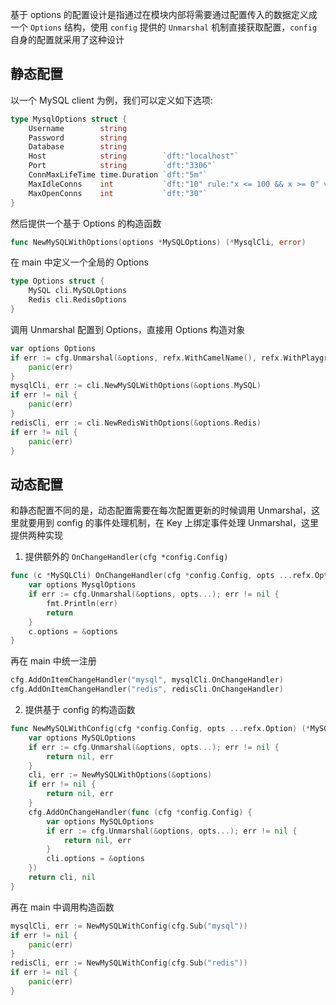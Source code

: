 基于 options 的配置设计是指通过在模块内部将需要通过配置传入的数据定义成一个 `Options` 结构，使用 `config` 提供的 `Unmarshal` 机制直接获取配置，`config` 自身的配置就采用了这种设计

## 静态配置

以一个 MySQL client 为例，我们可以定义如下选项:

```go
type MysqlOptions struct {
	Username        string
	Password        string
	Database        string
	Host            string        `dft:"localhost"`
	Port            string        `dft:"3306"`
	ConnMaxLifeTime time.Duration `dft:"5m"`
	MaxIdleConns    int           `dft:"10" rule:"x <= 100 && x >= 0" validate:"gte=0,lte=100"`
	MaxOpenConns    int           `dft:"30"`
}
```

然后提供一个基于 Options 的构造函数

```go
func NewMySQLWithOptions(options *MySQLOptions) (*MysqlCli, error)
```

在 main 中定义一个全局的 Options

```go
type Options struct {
    MySQL cli.MySQLOptions
    Redis cli.RedisOptions
}
```

调用 Unmarshal 配置到 Options，直接用 Options 构造对象

```go
var options Options
if err := cfg.Unmarshal(&options, refx.WithCamelName(), refx.WithPlaygroundValidator()); err != nil {
    panic(err)
}
mysqlCli, err := cli.NewMySQLWithOptions(&options.MySQL)
if err != nil {
    panic(err)
}
redisCli, err := cli.NewRedisWithOptions(&options.Redis)
if err != nil {
    panic(err)
}
```

## 动态配置

和静态配置不同的是，动态配置需要在每次配置更新的时候调用 Unmarshal，这里就要用到 config 的事件处理机制，在 Key 上绑定事件处理 Unmarshal，这里提供两种实现

1. 提供额外的 `OnChangeHandler(cfg *config.Config)`

```go
func (c *MySQLCli) OnChangeHandler(cfg *config.Config, opts ...refx.Option) {
    var options MysqlOptions
    if err := cfg.Unmarshal(&options, opts...); err != nil {
        fmt.Println(err)
        return
    }
    c.options = &options
}
```

再在 main 中统一注册

```go
cfg.AddOnItemChangeHandler("mysql", mysqlCli.OnChangeHandler)
cfg.AddOnItemChangeHandler("redis", redisCli.OnChangeHandler)
```

2. 提供基于 config 的构造函数

```go
func NewMySQLWithConfig(cfg *config.Config, opts ...refx.Option) (*MySQLCli, error) {
    var options MySQLOptions
    if err := cfg.Unmarshal(&options, opts...); err != nil {
        return nil, err
    }
    cli, err := NewMySQLWithOptions(&options)
    if err != nil {
        return nil, err
    }
    cfg.AddOnChangeHandler(func (cfg *config.Config) {
        var options MySQLOptions
        if err := cfg.Unmarshal(&options, opts...); err != nil {
            return nil, err
        }
        cli.options = &options
    })
    return cli, nil
}
```

再在 main 中调用构造函数

```go
mysqlCli, err := NewMySQLWithConfig(cfg.Sub("mysql"))
if err != nil {
    panic(err)
}
redisCli, err := NewMySQLWithConfig(cfg.Sub("redis"))
if err != nil {
    panic(err)
}
```

